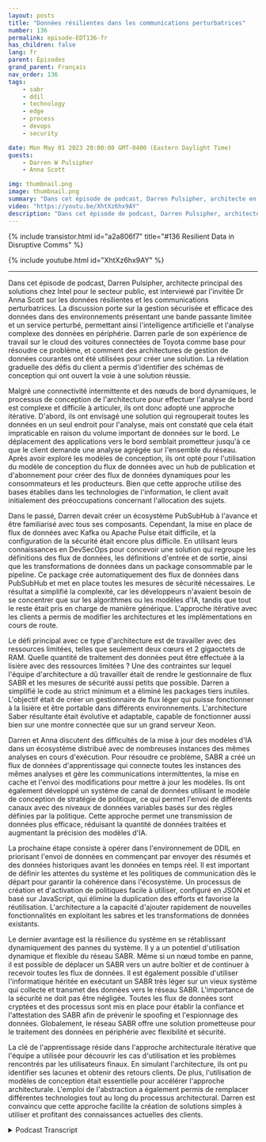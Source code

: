 ```yaml
---
layout: posts
title: "Données résilientes dans les communications perturbatrices"
number: 136
permalink: episode-EDT136-fr
has_children: false
lang: fr
parent: Épisodes
grand_parent: Français
nav_order: 136
tags:
    - sabr
    - ddil
    - technology
    - edge
    - process
    - devops
    - security

date: Mon May 01 2023 20:00:00 GMT-0400 (Eastern Daylight Time)
guests:
    - Darren W Pulsipher
    - Anna Scott

img: thumbnail.png
image: thumbnail.png
summary: "Dans cet épisode de podcast, Darren Pulsipher, architecte en chef de solutions d'Intel pour le secteur public, est interviewé par la présentatrice invitée, le Dr Anna Scott, sur les données résilientes avec les communications perturbatrices."
video: "https://youtu.be/XhtXz6hx9AY"
description: "Dans cet épisode de podcast, Darren Pulsipher, architecte en chef de solutions d'Intel pour le secteur public, est interviewé par la présentatrice invitée, le Dr Anna Scott, sur les données résilientes avec les communications perturbatrices."
---
```


<div>
{% include transistor.html id="a2a806f7" title="#136 Resilient Data in Disruptive Comms" %}

{% include youtube.html id="XhtXz6hx9AY" %}
</div>

---

Dans cet épisode de podcast, Darren Pulsipher, architecte principal des solutions chez Intel pour le secteur public, est interviewé par l'invitée Dr Anna Scott sur les données résilientes et les communications perturbatrices. La discussion porte sur la gestion sécurisée et efficace des données dans des environnements présentant une bande passante limitée et un service perturbé, permettant ainsi l'intelligence artificielle et l'analyse complexe des données en périphérie. Darren parle de son expérience de travail sur le cloud des voitures connectées de Toyota comme base pour résoudre ce problème, et comment des architectures de gestion de données courantes ont été utilisées pour créer une solution. La révélation graduelle des défis du client a permis d'identifier des schémas de conception qui ont ouvert la voie à une solution réussie.

Malgré une connectivité intermittente et des nœuds de bord dynamiques, le processus de conception de l'architecture pour effectuer l'analyse de bord est complexe et difficile à articuler, ils ont donc adopté une approche itérative. D'abord, ils ont envisagé une solution qui regrouperait toutes les données en un seul endroit pour l'analyse, mais ont constaté que cela était impraticable en raison du volume important de données sur le bord. Le déplacement des applications vers le bord semblait prometteur jusqu'à ce que le client demande une analyse agrégée sur l'ensemble du réseau. Après avoir exploré les modèles de conception, ils ont opté pour l'utilisation du modèle de conception du flux de données avec un hub de publication et d'abonnement pour créer des flux de données dynamiques pour les consommateurs et les producteurs. Bien que cette approche utilise des bases établies dans les technologies de l'information, le client avait initialement des préoccupations concernant l'allocation des sujets.

Dans le passé, Darren devait créer un écosystème PubSubHub à l'avance et être familiarisé avec tous ses composants. Cependant, la mise en place de flux de données avec Kafka ou Apache Pulse était difficile, et la configuration de la sécurité était encore plus difficile. En utilisant leurs connaissances en DevSecOps pour concevoir une solution qui regroupe les définitions des flux de données, les définitions d'entrée et de sortie, ainsi que les transformations de données dans un package consommable par le pipeline. Ce package crée automatiquement des flux de données dans PubSubHub et met en place toutes les mesures de sécurité nécessaires. Le résultat a simplifié la complexité, car les développeurs n'avaient besoin de se concentrer que sur les algorithmes ou les modèles d'IA, tandis que tout le reste était pris en charge de manière générique. L'approche itérative avec les clients a permis de modifier les architectures et les implémentations en cours de route.

Le défi principal avec ce type d'architecture est de travailler avec des ressources limitées, telles que seulement deux cœurs et 2 gigaoctets de RAM. Quelle quantité de traitement des données peut être effectuée à la lisière avec des ressources limitées ? Une des contraintes sur lequel l'équipe d'architecture a dû travailler était de rendre le gestionnaire de flux SABR et les mesures de sécurité aussi petits que possible. Darren a simplifié le code au strict minimum et a éliminé les packages tiers inutiles. L'objectif était de créer un gestionnaire de flux léger qui puisse fonctionner à la lisière et être portable dans différents environnements. L'architecture Saber résultante était évolutive et adaptable, capable de fonctionner aussi bien sur une montre connectée que sur un grand serveur Xeon.

Darren et Anna discutent des difficultés de la mise à jour des modèles d'IA dans un écosystème distribué avec de nombreuses instances des mêmes analyses en cours d'exécution. Pour résoudre ce problème, SABR a créé un flux de données d'apprentissage qui connecte toutes les instances des mêmes analyses et gère les communications intermittentes, la mise en cache et l'envoi des modifications pour mettre à jour les modèles. Ils ont également développé un système de canal de données utilisant le modèle de conception de stratégie de politique, ce qui permet l'envoi de différents canaux avec des niveaux de données variables basés sur des règles définies par la politique. Cette approche permet une transmission de données plus efficace, réduisant la quantité de données traitées et augmentant la précision des modèles d'IA.

La prochaine étape consiste à opérer dans l'environnement de DDIL en priorisant l'envoi de données en commençant par envoyer des résumés et des données historiques avant les données en temps réel. Il est important de définir les attentes du système et les politiques de communication dès le départ pour garantir la cohérence dans l'écosystème. Un processus de création et d'activation de politiques facile à utiliser, configuré en JSON et basé sur JavaScript, qui élimine la duplication des efforts et favorise la réutilisation. L'architecture a la capacité d'ajouter rapidement de nouvelles fonctionnalités en exploitant les sabres et les transformations de données existants.

Le dernier avantage est la résilience du système en se rétablissant dynamiquement des pannes du système. Il y a un potentiel d'utilisation dynamique et flexible du réseau SABR. Même si un nœud tombe en panne, il est possible de déplacer un SABR vers un autre boîtier et de continuer à recevoir toutes les flux de données. Il est également possible d'utiliser l'informatique héritée en exécutant un SABR très léger sur un vieux système qui collecte et transmet des données vers le réseau SABR. L'importance de la sécurité ne doit pas être négligée. Toutes les flux de données sont cryptées et des processus sont mis en place pour établir la confiance et l'attestation des SABR afin de prévenir le spoofing et l'espionnage des données. Globalement, le réseau SABR offre une solution prometteuse pour le traitement des données en périphérie avec flexibilité et sécurité.

La clé de l'apprentissage réside dans l'approche architecturale itérative que l'équipe a utilisée pour découvrir les cas d'utilisation et les problèmes rencontrés par les utilisateurs finaux. En simulant l'architecture, ils ont pu identifier ses lacunes et obtenir des retours clients. De plus, l'utilisation de modèles de conception était essentielle pour accélérer l'approche architecturale. L'emploi de l'abstraction a également permis de remplacer différentes technologies tout au long du processus architectural. Darren est convaincu que cette approche facilite la création de solutions simples à utiliser et profitant des connaissances actuelles des clients.



<details>
<summary> Podcast Transcript </summary>

<p></p>

</details>
